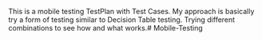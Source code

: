 This is a mobile testing TestPlan with Test Cases. My approach is basically try a form of testing similar to Decision Table testing. Trying different combinations to see how and what works.# Mobile-Testing
